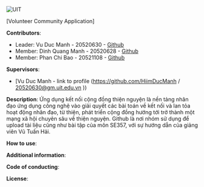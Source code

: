 ![UIT](https://img.shields.io/badge/from-UIT%20VNUHCM-blue?style=for-the-badge&link=https%3A%2F%2Fwww.uit.edu.vn%2F)

[Volunteer Community Application]

**Contributors**:

- Leader: Vu Duc Manh - 20520630 - [Github](https://github.com/HiimDucManh)
- Member: Dinh Quang Manh - 20520628 - [Github](https://github.com/Jeajer)
- Member: Phan Chi Bao - 20521108 - [Github](https://github.com/Toretto00)

**Supervisors**:

- [Vu Duc Manh - link to profile (https://github.com/HiimDucManh / 20520630@gm.uit.edu.vn ))

**Description**: Ứng dụng kết nối cộng đồng thiện nguyện là nền tảng nhân đạo ứng dụng công nghệ vào giải quyết các bài toán về kết nối và lan tỏa hoạt động nhân đạo, từ thiện, phát triển cộng đồng hướng tới trở thành một mạng xã hội chuyên sâu về thiện nguyện. Github là nơi nhóm sử dụng để upload tài liệu cũng như bài tập của môn SE357, với sự hướng dẫn của giảng viên Vũ Tuấn Hải.

**How to use**:

**Additional information**:

**Code of conducting**:

**License**:


